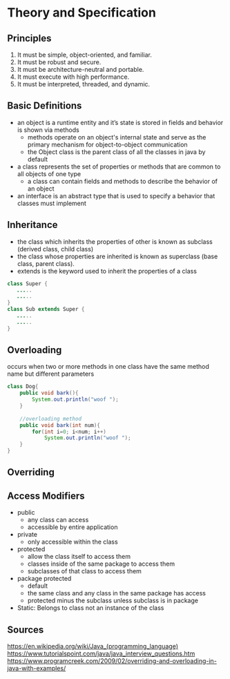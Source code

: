# Theory and Specification

## Principles

1. It must be simple, object-oriented, and familiar.
2. It must be robust and secure.
3. It must be architecture-neutral and portable.
4. It must execute with high performance.
5. It must be interpreted, threaded, and dynamic.

## Basic Definitions

* an object is a runtime entity and it’s state is stored in fields and behavior is shown via methods
  * methods operate on an object's internal state and serve as the primary mechanism for object-to-object communication
  * the Object class is the parent class of all the classes in java by default
* a class represents the set of properties or methods that are common to all objects of one type
  * a class can contain fields and methods to describe the behavior of an object
* an interface is an abstract type that is used to specify a behavior that classes must implement

## Inheritance

* the class which inherits the properties of other is known as subclass (derived class, child class) 
* the class whose properties are inherited is known as superclass (base class, parent class).
* extends is the keyword used to inherit the properties of a class
```java
class Super {
   .....
   .....
}
class Sub extends Super {
   .....
   .....
}
```

## Overloading

occurs when two or more methods in one class have the same method name but different parameters

```java
class Dog{
    public void bark(){
        System.out.println("woof ");
    }
 
    //overloading method
    public void bark(int num){
        for(int i=0; i<num; i++)
            System.out.println("woof ");
    }
}
```

## Overriding

## Access Modifiers

* public
  * any class can access
  * accessible by entire application
* private
  * only accessible within the class
* protected
  * allow the class itself to access them
  * classes inside of the same package to access them
  * subclasses of that class to access them
* package protected
  * default
  * the same class and any class in the same package has access
  * protected minus the subclass unless subclass is in package
* Static: Belongs to class not an instance of the class

## Sources

https://en.wikipedia.org/wiki/Java_(programming_language)
https://www.tutorialspoint.com/java/java_interview_questions.htm
https://www.programcreek.com/2009/02/overriding-and-overloading-in-java-with-examples/

